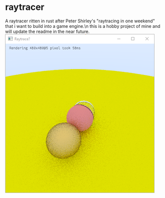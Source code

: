 # raytracer
A raytracer ritten in rust after Peter Shirley's "raytracing in one weekend" that i want to build into a game engine.\n
this is a hobby project of mine and will update the readme in the near future.
![demo pic:](demo.png)
